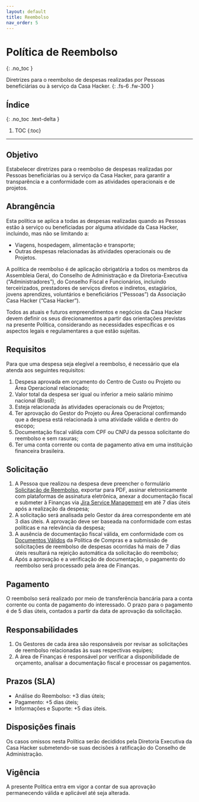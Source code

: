 ```yaml
---
layout: default
title: Reembolso
nav_order: 5
---
```

# Política de Reembolso
{: .no_toc }

Diretrizes para o reembolso de despesas realizadas por Pessoas beneficiárias ou à serviço da Casa Hacker.
{: .fs-6 .fw-300 }

## Índice
{: .no_toc .text-delta }

1. TOC
{:toc}

---
## Objetivo
Estabelecer diretrizes para o reembolso de despesas realizadas por Pessoas beneficiárias ou à serviço da Casa Hacker, para garantir a transparência e a conformidade com as atividades operacionais e de projetos.

## Abrangência

Esta política se aplica a todas as despesas realizadas quando as Pessoas estão à serviço ou beneficiadas por alguma atividade da Casa Hacker, incluindo, mas não se limitando a: 
* Viagens, hospedagem, alimentação e transporte;
* Outras despesas relacionadas às atividades operacionais ou de Projetos.

A política de reembolso é de aplicação obrigatória a todos os membros da Assembleia Geral, do Conselho de Administração e da Diretoria-Executiva (“Administradores”), do Conselho Fiscal e Funcionários, incluindo terceirizados, prestadores de serviços diretos e indiretos, estagiários, jovens aprendizes, voluntários e beneficiários (“Pessoas”) da Associação Casa Hacker (“Casa Hacker”).

Todos as atuais e futuros empreendimentos e negócios da Casa Hacker devem definir os seus direcionamentos a partir das orientações previstas na presente Política, considerando as necessidades específicas e os aspectos legais e regulamentares a que estão sujeitas.

## Requisitos
Para que uma despesa seja elegível a reembolso, é necessário que ela atenda aos seguintes requisitos:
1. Despesa aprovada em orçamento do Centro de Custo ou Projeto ou Área Operacional relacionado;
1. Valor total da despesa ser igual ou inferior a meio salário mínimo nacional (Brasil);
1. Esteja relacionada às atividades operacionais ou de Projetos;
1. Ter aprovação do Gestor do Projeto ou Área Operacional confirmando que a despesa está relacionada à uma atividade válida e dentro do escopo;
1. Documentação fiscal válida com CPF ou CNPJ da pessoa solicitante do reembolso e sem rasuras;
1. Ter uma conta corrente ou conta de pagamento ativa em uma instituição financeira brasileira.

## Solicitação
1. A Pessoa que realizou na despesa deve preencher o formulário [Solicitação de Reembolso](https://docs.google.com/document/d/1S2lGIopqMHvcu_GhcAzcmzvCtBHYhr64c2hXS-R2L5Q/copy), exportar para PDF, assinar eletronicamente com plataformas de assinatura eletrônica, anexar a documentação fiscal e submeter à Finanças via [Jira Service Management](https://jira.casahacker.org/servicedesk/customer/portals) em até 7 dias úteis após a realização da despesa;
2. A solicitação será analisada pelo Gestor da área correspondente em até 3 dias úteis. A aprovação deve ser baseada na conformidade com estas políticas e na relevância da despesa;
4. A ausência de documentação fiscal válida, em conformidade com os [Documentos Válidos](governanca-corporativa/compras.md) da Política de Compras e a submissão de solicitações de reembolso de despesas ocorridas há mais de 7 dias úteis resultará na rejeição automática da solicitação do reembolso;
7. Após a aprovação e a verificação de documentação, o pagamento do reembolso será processado pela área de Finanças.

## Pagamento
O reembolso será realizado por meio de transferência bancária para a conta corrente ou conta de pagamento do interessado. O prazo para o pagamento é de 5 dias úteis, contados a partir da data de aprovação da solicitação.

## Responsabilidades
1. Os Gestores de cada área são responsáveis por revisar as solicitações de reembolso relacionadas às suas respectivas equipes;
1. A área de Finanças é responsável por verificar a disponibilidade de orçamento, analisar a documentação fiscal e processar os pagamentos.

## Prazos (SLA)
- Análise do Reembolso: +3 dias úteis;
- Pagamento: +5 dias úteis;
- Informações e Suporte: +5 dias úteis.

## Disposições finais
Os casos omissos nesta Política serão decididos pela Diretoria Executiva da Casa Hacker submetendo-se suas decisões à ratificação do Conselho de Administração.

## Vigência
A presente Política entra em vigor a contar de sua aprovação permanecendo válida e aplicável até seja alterada.
